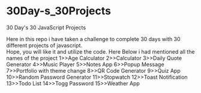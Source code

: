 # 30Day-s_30Projects

30 Day's 30 JavaScript Projects

Here in this repo i have taken a challenge to complete 30 days with 30 different projects of javascript.</br>
Hope, you will like it and utilize the code.
Here Below i had mentioned all the names of the project
1>>Age Calculator
2>>Calculator
3>>Daily Quote Generator
4>>Music Player
5>>Notes App
6>>Popup Message
7>>Portfolio with theme change
8>>QR Code Generator
9>>Quiz App
10>>Random Password Generator
11>>Stopwatch
12>>Toast Notification
13>>Todo List
14>>Togg Password
15>>Weather App
